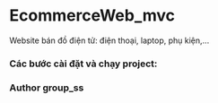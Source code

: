 # EcommerceWeb_mvc

Website bán đồ điện tử: điện thoại, laptop, phụ kiện,...

### Các bước cài đặt và chạy project:

### Author group_ss
